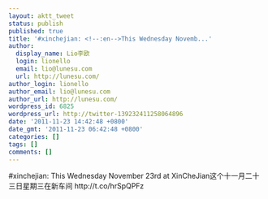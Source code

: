 ```yaml
---
layout: aktt_tweet
status: publish
published: true
title: '#xinchejian: <!--:en-->This Wednesday Novemb...'
author:
  display_name: Lio李欧
  login: lionello
  email: lio@lunesu.com
  url: http://lunesu.com/
author_login: lionello
author_email: lio@lunesu.com
author_url: http://lunesu.com/
wordpress_id: 6825
wordpress_url: http://twitter-139232411258064896
date: '2011-11-23 14:42:48 +0800'
date_gmt: '2011-11-23 06:42:48 +0800'
categories: []
tags: []
comments: []
---
```

<p>#xinchejian: <!--:en-->This Wednesday November 23rd at XinCheJian<!--:--><!--:zh-->这个十一月二十三日星期三在新车间<!--:--> http://t.co/hrSpQPFz</p>
